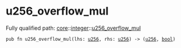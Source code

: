 # u256_overflow_mul

Fully qualified path: [core](./core.md)::[integer](./core-integer.md)::[u256_overflow_mul](./core-integer-u256_overflow_mul.md)

<pre><code class="language-cairo">pub fn u256_overflow_mul(lhs: <a href="core-integer-u256.html">u256</a>, rhs: <a href="core-integer-u256.html">u256</a>) -&gt; (<a href="core-integer-u256.html">u256</a>, <a href="core-bool.html">bool</a>)</code></pre>

